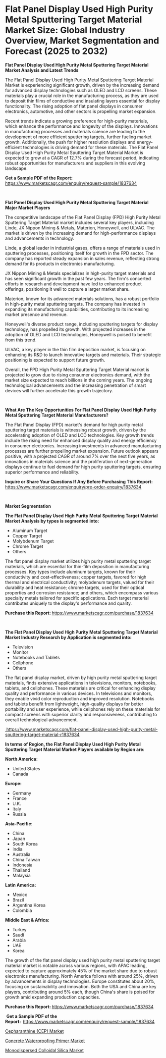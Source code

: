 <p><h1>Flat Panel Display Used High Purity Metal Sputtering Target Material Market Size: Global Industry Overview, Market Segmentation and Forecast (2025 to 2032)</h1></p><p><strong>Flat Panel Display Used High Purity Metal Sputtering Target Material Market Analysis and Latest Trends</strong></p>
<p><p>The Flat Panel Display Used High Purity Metal Sputtering Target Material Market is experiencing significant growth, driven by the increasing demand for advanced display technologies such as OLED and LCD screens. These materials play a crucial role in the manufacturing process, as they are used to deposit thin films of conductive and insulating layers essential for display functionality. The rising adoption of flat panel displays in consumer electronics, automotive, and other sectors is propelling market expansion.</p><p>Recent trends indicate a growing preference for high-purity materials, which enhance the performance and longevity of the displays. Innovations in manufacturing processes and materials science are leading to the development of more efficient sputtering targets, further fueling market growth. Additionally, the push for higher resolution displays and energy-efficient technologies is driving demand for these materials. The Flat Panel Display Used High Purity Metal Sputtering Target Material Market is expected to grow at a CAGR of 12.7% during the forecast period, indicating robust opportunities for manufacturers and suppliers in this evolving landscape.</p></p>
<p><strong>Get a Sample PDF of the Report:&nbsp;</strong> <a href="https://www.marketscagr.com/enquiry/request-sample/1837634?utm_campaign=2194&utm_medium=2&utm_source=Github&utm_content=ia&utm_term=03042025&utm_id=flat-panel-display-used-high-purity-metal-sputtering-target-material">https://www.marketscagr.com/enquiry/request-sample/1837634</a></p>
<p>&nbsp;</p>
<p><strong>Flat Panel Display Used High Purity Metal Sputtering Target Material Major Market Players</strong></p>
<p><p>The competitive landscape of the Flat Panel Display (FPD) High Purity Metal Sputtering Target Material market includes several key players, including Linde, JX Nippon Mining & Metals, Materion, Honeywell, and ULVAC. The market is driven by the increasing demand for high-performance displays and advancements in technology. </p><p>Linde, a global leader in industrial gases, offers a range of materials used in sputtering processes, positioning itself for growth in the FPD sector. The company has reported steady expansion in sales revenue, reflecting strong demand for its products in electronics manufacturing.</p><p>JX Nippon Mining & Metals specializes in high-purity target materials and has seen significant growth in the past few years. The firm's concerted efforts in research and development have led to enhanced product offerings, positioning it well to capture a larger market share.</p><p>Materion, known for its advanced materials solutions, has a robust portfolio in high-purity metal sputtering targets. The company has invested in expanding its manufacturing capabilities, contributing to its increasing market presence and revenue.</p><p>Honeywell's diverse product range, including sputtering targets for display technology, has propelled its growth. With projected increases in the adoption of OLED and LCD technologies, Honeywell is poised to benefit from this trend.</p><p>ULVAC, a key player in the thin film deposition market, is focusing on enhancing its R&D to launch innovative targets and materials. Their strategic positioning is expected to support future growth.</p><p>Overall, the FPD High Purity Metal Sputtering Target Material market is projected to grow due to rising consumer electronics demand, with the market size expected to reach billions in the coming years. The ongoing technological advancements and the increasing penetration of smart devices will further accelerate this growth trajectory.</p></p>
<p>&nbsp;</p>
<p><strong>What Are The Key Opportunities For Flat Panel Display Used High Purity Metal Sputtering Target Material Manufacturers?</strong></p>
<p><p>The Flat Panel Display (FPD) market's demand for high purity metal sputtering target materials is witnessing robust growth, driven by the accelerating adoption of OLED and LCD technologies. Key growth trends include the rising need for enhanced display quality and energy efficiency in consumer electronics. Increasing investments in advanced manufacturing processes are further propelling market expansion. Future outlook appears positive, with a projected CAGR of around 7% over the next five years, as innovations in materials science and the proliferation of next-generation displays continue to fuel demand for high purity sputtering targets, ensuring superior performance and reliability.</p></p>
<p><strong>Inquire or Share Your Questions If Any Before Purchasing This Report:</strong> <a href="https://www.marketscagr.com/enquiry/pre-order-enquiry/1837634?utm_campaign=2194&utm_medium=2&utm_source=Github&utm_content=ia&utm_term=03042025&utm_id=flat-panel-display-used-high-purity-metal-sputtering-target-material">https://www.marketscagr.com/enquiry/pre-order-enquiry/1837634</a></p>
<p>&nbsp;</p>
<p><strong>Market Segmentation</strong></p>
<p><strong>The Flat Panel Display Used High Purity Metal Sputtering Target Material Market Analysis by types is segmented into:</strong></p>
<p><ul><li>Aluminum Target</li><li>Copper Target</li><li>Molybdenum Target</li><li>Chrome Target</li><li>Others</li></ul></p>
<p><p>The flat panel display market utilizes high purity metal sputtering target materials, which are essential for thin-film deposition in manufacturing processes. Key types include aluminum targets, known for their conductivity and cost-effectiveness; copper targets, favored for high thermal and electrical conductivity; molybdenum targets, valued for their durability and heat resistance; chrome targets, used for their optical properties and corrosion resistance; and others, which encompass various specialty metals tailored for specific applications. Each target material contributes uniquely to the display's performance and quality.</p></p>
<p><strong>Purchase this Report:&nbsp;</strong><a href="https://www.marketscagr.com/purchase/1837634?utm_campaign=2194&utm_medium=2&utm_source=Github&utm_content=ia&utm_term=03042025&utm_id=flat-panel-display-used-high-purity-metal-sputtering-target-material">https://www.marketscagr.com/purchase/1837634</a></p>
<p>&nbsp;</p>
<p><strong>The Flat Panel Display Used High Purity Metal Sputtering Target Material Market Industry Research by Application is segmented into:</strong></p>
<p><ul><li>Television</li><li>Monitor</li><li>Notebooks and Tablets</li><li>Cellphone</li><li>Others</li></ul></p>
<p><p>The flat panel display market, driven by high purity metal sputtering target materials, finds extensive applications in televisions, monitors, notebooks, tablets, and cellphones. These materials are critical for enhancing display quality and performance in various devices. In televisions and monitors, they enable vivid color reproduction and improved resolution. Notebooks and tablets benefit from lightweight, high-quality displays for better portability and user experience, while cellphones rely on these materials for compact screens with superior clarity and responsiveness, contributing to overall technological advancement.</p></p>
<p><a href="https://www.marketscagr.com/flat-panel-display-used-high-purity-metal-sputtering-target-material-r1837634?utm_campaign=2194&utm_medium=2&utm_source=Github&utm_content=ia&utm_term=03042025&utm_id=flat-panel-display-used-high-purity-metal-sputtering-target-material">&nbsp;https://www.marketscagr.com/flat-panel-display-used-high-purity-metal-sputtering-target-material-r1837634</a></p>
<p><strong>In terms of Region, the Flat Panel Display Used High Purity Metal Sputtering Target Material Market Players available by Region are:</strong></p>
<p>
    <p> <strong> North America: </strong>
        <ul>
            <li>United States</li>
            <li>Canada</li>
        </ul>
        </p> 
    <p> <strong> Europe: </strong>
        <ul>
            <li>Germany</li>
            <li>France</li>
            <li>U.K.</li>
            <li>Italy</li>
            <li>Russia</li>
        </ul>
        </p> 
    <p> <strong> Asia-Pacific: </strong>
        <ul>
            <li>China</li>
            <li>Japan</li>
            <li>South Korea</li>
            <li>India</li>
            <li>Australia</li>
            <li>China Taiwan</li>
            <li>Indonesia</li>
            <li>Thailand</li>
            <li>Malaysia</li>
        </ul>
        </p> 
    <p> <strong> Latin America: </strong>
        <ul>
            <li>Mexico</li>
            <li>Brazil</li>
            <li>Argentina Korea</li>
            <li>Colombia</li>
        </ul>
        </p> 
    <p> <strong> Middle East & Africa: </strong>
        <ul>
            <li>Turkey</li>
            <li>Saudi</li>
            <li>Arabia</li>
            <li>UAE</li>
            <li>Korea</li>
        </ul>
    </p>
    </p>
<p><p>The growth of the flat panel display used high purity metal sputtering target material market is notable across various regions, with APAC leading, expected to capture approximately 45% of the market share due to robust electronics manufacturing. North America follows with around 25%, driven by advancements in display technologies. Europe constitutes about 20%, focusing on sustainability and innovation. Both the USA and China are key players, contributing around 5% each, though China's share is poised for growth amid expanding production capacities.</p></p>
<p><strong>Purchase this Report: </strong><a href="https://www.marketscagr.com/purchase/1837634?utm_campaign=2194&utm_medium=2&utm_source=Github&utm_content=ia&utm_term=03042025&utm_id=flat-panel-display-used-high-purity-metal-sputtering-target-material">https://www.marketscagr.com/purchase/1837634</a></p>
<p>&nbsp;<strong>Get a Sample PDF of the Report:&nbsp;&nbsp;</strong><a href="https://www.marketscagr.com/enquiry/request-sample/1837634?utm_campaign=2194&utm_medium=2&utm_source=Github&utm_content=ia&utm_term=03042025&utm_id=flat-panel-display-used-high-purity-metal-sputtering-target-material">https://www.marketscagr.com/enquiry/request-sample/1837634</a></p>
<p><strong></strong></p>
<p><p><a href="https://github.com/goickpache1m/Market-Research-Report-List-1/blob/main/cepharanthine-cep-market.md?utm_campaign=2194&utm_medium=2&utm_source=Github&utm_content=ia&utm_term=03042025&utm_id=flat-panel-display-used-high-purity-metal-sputtering-target-material">Cepharanthine (CEP) Market</a></p><p><a href="https://github.com/smarzkathyb6/Market-Research-Report-List-1/blob/main/concrete-waterproofing-primer-market.md?utm_campaign=2194&utm_medium=2&utm_source=Github&utm_content=ia&utm_term=03042025&utm_id=flat-panel-display-used-high-purity-metal-sputtering-target-material">Concrete Waterproofing Primer Market</a></p><p><a href="https://github.com/ChiragRp1/Market-Research-Report-List-7/blob/main/monodispersed-colloidal-silica-market.md?utm_campaign=2194&utm_medium=2&utm_source=Github&utm_content=ia&utm_term=03042025&utm_id=flat-panel-display-used-high-purity-metal-sputtering-target-material">Monodispersed Colloidal Silica Market</a></p></p>